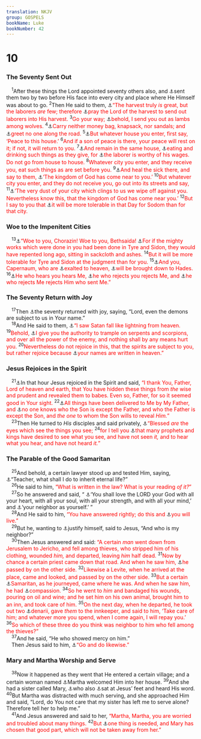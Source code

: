 ```yaml
---
translation: NKJV
group: GOSPELS
bookName: Luke 
bookNumber: 42
---
```


<div class="title"><h1>10</h1><h3>The Seventy Sent Out</h3></div>
<span class="verse lu_10_1"> <sup>1</sup>After these things the Lord appointed seventy others also, and <a data-toggle="tooltip" data-placement="bottom" title="Matt. 10:1; Mark 6:7">⚓</a>sent them two by two before His face into every city and place where He Himself was about to go. </span>
<span class="verse lu_10_2"><sup>2</sup>Then He said to them, <a data-toggle="tooltip" data-placement="bottom" title="Matt. 9:37, 38; John 4:35">⚓</a><font color="red">“The harvest truly <i>is</i> great, but the laborers <i>are</i> few; therefore </font><a data-toggle="tooltip" data-placement="bottom" title="(1 Cor. 3:9); 2 Thess. 3:1">⚓</a><font color="red">pray the Lord of the harvest to send out laborers into His harvest.</font></span>
<span class="verse lu_10_3"><sup>3</sup><font color="red">Go your way; </font><a data-toggle="tooltip" data-placement="bottom" title="Matt. 10:16">⚓</a><font color="red">behold, I send you out as lambs among wolves.</font></span>
<span class="verse lu_10_4"><sup>4</sup><a data-toggle="tooltip" data-placement="bottom" title="Matt. 10:9–14; Mark 6:8–11; Luke 9:3–5">⚓</a><font color="red">Carry neither money bag, knapsack, nor sandals; and </font><a data-toggle="tooltip" data-placement="bottom" title="2 Kin. 4:29">⚓</a><font color="red">greet no one along the road.</font></span>
<span class="verse lu_10_5"><sup>5</sup><a data-toggle="tooltip" data-placement="bottom" title="1 Sam. 25:6; Matt. 10:12">⚓</a><font color="red">But whatever house you enter, first say, ‘Peace to this house.’</font></span>
<span class="verse lu_10_6"><sup>6</sup><font color="red">And if a son of peace is there, your peace will rest on it; if not, it will return to you.</font></span>
<span class="verse lu_10_7"><sup>7</sup><a data-toggle="tooltip" data-placement="bottom" title="Matt. 10:11">⚓</a><font color="red">And remain in the same house, </font><a data-toggle="tooltip" data-placement="bottom" title="1 Cor. 10:27">⚓</a><font color="red">eating and drinking such things as they give, for </font><a data-toggle="tooltip" data-placement="bottom" title="(Matt. 10:10); 1 Cor. 9:4–8; 1 Tim. 5:18">⚓</a><font color="red">the laborer is worthy of his wages. Do not go from house to house.</font></span>
<span class="verse lu_10_8"><sup>8</sup><font color="red">Whatever city you enter, and they receive you, eat such things as are set before you.</font></span>
<span class="verse lu_10_9"><sup>9</sup><a data-toggle="tooltip" data-placement="bottom" title="Mark 3:15">⚓</a><font color="red">And heal the sick there, and say to them, </font><a data-toggle="tooltip" data-placement="bottom" title="Matt. 3:2; 10:7; Luke 10:11">⚓</a><font color="red">‘The kingdom of God has come near to you.’</font></span>
<span class="verse lu_10_10"><sup>10</sup><font color="red">But whatever city you enter, and they do not receive you, go out into its streets and say,</font></span>
<span class="verse lu_10_11"><sup>11</sup><a data-toggle="tooltip" data-placement="bottom" title="Matt. 10:14; Mark 6:11; Luke 9:5; Acts 13:51">⚓</a><font color="red">‘The very dust of your city which clings to us we wipe off against you. Nevertheless know this, that the kingdom of God has come near you.’</font></span>
<span class="verse lu_10_12"><sup>12</sup><font color="red">But I say to you that </font><a data-toggle="tooltip" data-placement="bottom" title="Gen. 19:24–28; Lam. 4:6; Matt. 10:15; 11:24; Mark 6:11">⚓</a><font color="red">it will be more tolerable in that Day for Sodom than for that city.</font><br/></span>
<div class="title"><h3>Woe to the Impenitent Cities</h3></div>
<span class="verse lu_10_13"> <sup>13</sup><a data-toggle="tooltip" data-placement="bottom" title="Matt. 11:21–23">⚓</a><font color="red">“Woe to you, Chorazin! Woe to you, Bethsaida! </font><a data-toggle="tooltip" data-placement="bottom" title="Ezek. 3:6">⚓</a><font color="red">For if the mighty works which were done in you had been done in Tyre and Sidon, they would have repented long ago, sitting in sackcloth and ashes.</font></span>
<span class="verse lu_10_14"><sup>14</sup><font color="red">But it will be more tolerable for Tyre and Sidon at the judgment than for you.</font></span>
<span class="verse lu_10_15"><sup>15</sup><a data-toggle="tooltip" data-placement="bottom" title="Matt. 11:23">⚓</a><font color="red">And you, Capernaum, who are </font><a data-toggle="tooltip" data-placement="bottom" title="Gen. 11:4; Deut. 1:28; Is. 14:13–15; Jer. 51:53">⚓</a><font color="red">exalted to heaven, </font><a data-toggle="tooltip" data-placement="bottom" title="Ezek. 26:20">⚓</a><font color="red">will be brought down to Hades.</font></span>
<span class="verse lu_10_16"><sup>16</sup><a data-toggle="tooltip" data-placement="bottom" title="Matt. 10:40; Mark 9:37; John 13:20; Gal. 4:14">⚓</a><font color="red">He who hears you hears Me, </font><a data-toggle="tooltip" data-placement="bottom" title="(John 12:48); 1 Thess. 4:8">⚓</a><font color="red">he who rejects you rejects Me, and </font><a data-toggle="tooltip" data-placement="bottom" title="John 5:23">⚓</a><font color="red">he who rejects Me rejects Him who sent Me.”</font><br/></span>
<div class="title"><h3>The Seventy Return with Joy</h3></div>
<span class="verse lu_10_17"> <sup>17</sup>Then <a data-toggle="tooltip" data-placement="bottom" title="Luke 10:1">⚓</a>the seventy returned with joy, saying, “Lord, even the demons are subject to us in Your name.”<br/></span>
<span class="verse lu_10_18"> <sup>18</sup>And He said to them, <a data-toggle="tooltip" data-placement="bottom" title="John 12:31; Rev. 9:1; 12:8, 9">⚓</a><font color="red">“I saw Satan fall like lightning from heaven.</font></span>
<span class="verse lu_10_19"><sup>19</sup><font color="red">Behold, </font><a data-toggle="tooltip" data-placement="bottom" title="Ps. 91:13; Mark 16:18; Acts 28:5">⚓</a><font color="red">I give you the authority to trample on serpents and scorpions, and over all the power of the enemy, and nothing shall by any means hurt you.</font></span>
<span class="verse lu_10_20"><sup>20</sup><font color="red">Nevertheless do not rejoice in this, that the spirits are subject to you, but rather rejoice because </font><a data-toggle="tooltip" data-placement="bottom" title="(Ex. 32:32, 33); Ps. 69:28; Is. 4:3; Dan. 12:1; Phil. 4:3; Heb. 12:23; Rev. 13:8">⚓</a><font color="red">your names are written in heaven.”</font><br/></span>
<div class="title"><h3>Jesus Rejoices in the Spirit</h3></div>
<span class="verse lu_10_21"> <sup>21</sup><a data-toggle="tooltip" data-placement="bottom" title="Matt. 11:25–27">⚓</a>In that hour Jesus rejoiced in the Spirit and said, <font color="red">“I thank You, Father, Lord of heaven and earth, that You have hidden these things from <i>the</i> wise and prudent and revealed them to babes. Even so, Father, for so it seemed good in Your sight.</font></span>
<span class="verse lu_10_22"><sup>22</sup><a data-toggle="tooltip" data-placement="bottom" title="Matt. 28:18; John 3:35; 5:27; 17:2">⚓</a><font color="red">All things have been delivered to Me by My Father, and </font><a data-toggle="tooltip" data-placement="bottom" title="(John 1:18; 6:44, 46)">⚓</a><font color="red">no one knows who the Son is except the Father, and who the Father is except the Son, and <i>the one</i> to whom the Son wills to reveal <i>Him.</i>”</font><br/></span>
<span class="verse lu_10_23"> <sup>23</sup>Then He turned to <i>His</i> disciples and said privately, <a data-toggle="tooltip" data-placement="bottom" title="Matt. 13:16, 17">⚓</a><font color="red">“Blessed <i>are</i> the eyes which see the things you see;</font></span>
<span class="verse lu_10_24"><sup>24</sup><font color="red">for I tell you </font><a data-toggle="tooltip" data-placement="bottom" title="1 Pet. 1:10, 11">⚓</a><font color="red">that many prophets and kings have desired to see what you see, and have not seen <i>it,</i> and to hear what you hear, and have not heard <i>it.</i>”</font><br/></span>
<div class="title"><h3>The Parable of the Good Samaritan</h3></div>
<span class="verse lu_10_25"> <sup>25</sup>And behold, a certain lawyer stood up and tested Him, saying, <a data-toggle="tooltip" data-placement="bottom" title="Matt. 19:16–19; 22:35">⚓</a>“Teacher, what shall I do to inherit eternal life?”<br/></span>
<span class="verse lu_10_26"> <sup>26</sup>He said to him, <font color="red">“What is written in the law? What is your reading <i>of it?</i>”</font><br/></span>
<span class="verse lu_10_27"> <sup>27</sup>So he answered and said, “ <a data-toggle="tooltip" data-placement="bottom" title="Deut. 6:5">⚓</a>‘You shall love the LORD your God with all your heart, with all your soul, with all your strength, and with all your mind,’ and <a data-toggle="tooltip" data-placement="bottom" title="Lev. 19:18; Matt. 19:19">⚓</a>‘your neighbor as yourself.’ ”<br/></span>
<span class="verse lu_10_28"> <sup>28</sup>And He said to him, <font color="red">“You have answered rightly; do this and </font><a data-toggle="tooltip" data-placement="bottom" title="Lev. 18:5; Neh. 9:29; Ezek. 20:11, 13, 21; Matt. 19:17; Rom. 10:5">⚓</a><font color="red">you will live.”</font><br/></span>
<span class="verse lu_10_29"> <sup>29</sup>But he, wanting to <a data-toggle="tooltip" data-placement="bottom" title="Luke 16:15">⚓</a>justify himself, said to Jesus, “And who is my neighbor?”<br/></span>
<span class="verse lu_10_30"> <sup>30</sup>Then Jesus answered and said: <font color="red">“A certain <i>man</i> went down from Jerusalem to Jericho, and fell among thieves, who stripped him of his clothing, wounded <i>him,</i> and departed, leaving <i>him</i> half dead.</font></span>
<span class="verse lu_10_31"><sup>31</sup><font color="red">Now by chance a certain priest came down that road. And when he saw him, </font><a data-toggle="tooltip" data-placement="bottom" title="Ps. 38:11">⚓</a><font color="red">he passed by on the other side.</font></span>
<span class="verse lu_10_32"><sup>32</sup><font color="red">Likewise a Levite, when he arrived at the place, came and looked, and passed by on the other side.</font></span>
<span class="verse lu_10_33"><sup>33</sup><font color="red">But a certain </font><a data-toggle="tooltip" data-placement="bottom" title="John 4:9">⚓</a><font color="red">Samaritan, as he journeyed, came where he was. And when he saw him, he had </font><a data-toggle="tooltip" data-placement="bottom" title="Luke 15:20">⚓</a><font color="red">compassion.</font></span>
<span class="verse lu_10_34"><sup>34</sup><font color="red">So he went to <i>him</i> and bandaged his wounds, pouring on oil and wine; and he set him on his own animal, brought him to an inn, and took care of him.</font></span>
<span class="verse lu_10_35"><sup>35</sup><font color="red">On the next day, when he departed, he took out two </font><a data-toggle="tooltip" data-placement="bottom" title="Matt. 20:2">⚓</a><font color="red">denarii, gave <i>them</i> to the innkeeper, and said to him, ‘Take care of him; and whatever more you spend, when I come again, I will repay you.’</font></span>
<span class="verse lu_10_36"><sup>36</sup><font color="red">So which of these three do you think was neighbor to him who fell among the thieves?”</font><br/></span>
<span class="verse lu_10_37"> <sup>37</sup>And he said, “He who showed mercy on him.”<br/> Then Jesus said to him, <a data-toggle="tooltip" data-placement="bottom" title="Prov. 14:21; (Matt. 9:13; 12:7)">⚓</a><font color="red">“Go and do likewise.”</font><br/></span>
<div class="title"><h3>Mary and Martha Worship and Serve</h3></div>
<span class="verse lu_10_38"> <sup>38</sup>Now it happened as they went that He entered a certain village; and a certain woman named <a data-toggle="tooltip" data-placement="bottom" title="John 11:1; 12:2, 3">⚓</a>Martha welcomed Him into her house. </span>
<span class="verse lu_10_39"><sup>39</sup>And she had a sister called Mary, <a data-toggle="tooltip" data-placement="bottom" title="(1 Cor. 7:32–40)">⚓</a>who also <a data-toggle="tooltip" data-placement="bottom" title="Luke 8:35; Acts 22:3">⚓</a>sat at Jesus’ feet and heard His word. </span>
<span class="verse lu_10_40"><sup>40</sup>But Martha was distracted with much serving, and she approached Him and said, “Lord, do You not care that my sister has left me to serve alone? Therefore tell her to help me.”<br/></span>
<span class="verse lu_10_41"> <sup>41</sup>And Jesus answered and said to her, <font color="red">“Martha, Martha, you are worried and troubled about many things.</font></span>
<span class="verse lu_10_42"><sup>42</sup><font color="red">But </font><a data-toggle="tooltip" data-placement="bottom" title="(Ps. 27:4; John 6:27)">⚓</a><font color="red">one thing is needed, and Mary has chosen that good part, which will not be taken away from her.”</font><br/></span>
